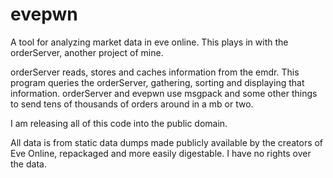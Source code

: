 evepwn
======

A tool for analyzing market data in eve online. This plays in with the orderServer, another project of mine.

orderServer reads, stores and caches information from the emdr. This program queries the orderServer, gathering, sorting and displaying that information. orderServer and evepwn use msgpack and some other things to send tens of thousands of orders around in a mb or two.

I am releasing all of this code into the public domain.

All data is from static data dumps made publicly available by the creators of Eve Online, repackaged and more easily digestable. I have no rights over the data.
